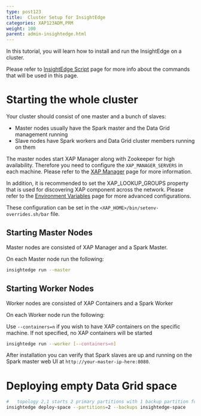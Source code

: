 ```yaml
---
type: post123
title:  Cluster Setup for InsightEdge
categories: XAP123ADM,PRM
weight: 100
parent: admin-insightedge.html
---
```


In this tutorial, you will learn how to install and run the InsightEdge on a cluster.

Please refer to [InsightEdge Script](../started/insightedge-script.html) page for more info about the commands that will be used in this page.

# Starting the whole cluster

Your cluster should consist of one master and a bunch of slaves:

* Master nodes usually have the Spark master and the Data Grid management running
* Slave nodes have Spark workers and Data Grid cluster members running on them


The master nodes start XAP Manager along with Zookeeper for high availability. Therefore you need to configure the `XAP_MANAGER_SERVERS` in each machine. Please refer to the [XAP Manager](../admin/xap-manager.html) page for more information.

In addition, it is recommended to set the XAP_LOOKUP_GROUPS property that is used for discovering XAP component across the network.
Please refer to the [Environment Variables](../started/common-environment-variables.html) page for more advanced configurations.

These configuration can be set in the `<XAP_HOME>/bin/setenv-overrides.sh/bar` file.

## Starting Master Nodes

Master nodes are consisted of XAP Manager and a Spark Master.

On each Master node run the following:

```bash
insightedge run --master
```

## Starting Worker Nodes

Worker nodes are consisted of XAP Containers and a Spark Worker

On each Worker node run the following:

Use `--containers=n` if you wish to have XAP containers on the specific machine. If not specified, no XAP containers will be started

```bash
insightedge run --worker [--containers=n]
```

After installation you can verify that Spark slaves are up and running on the Spark master web UI at `http://your-master-ip-here:8080`.

# Deploying empty Data Grid space

```bash
#   topology 2,1 starts 2 primary partitions with 1 backup partition for each primary
insightedge deploy-space --partitions=2 --backups insightedge-space
```
